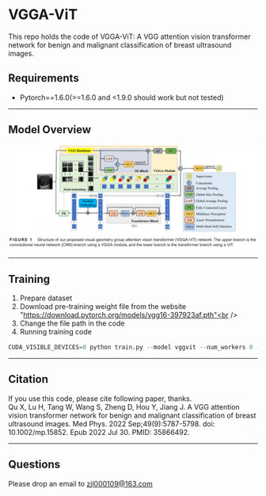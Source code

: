 # VGGA-ViT<br />
This repo holds the code of VGGA-ViT: A VGG attention vision transformer network for benign and malignant classification of breast ultrasound images.<br />
## Requirements<br />
* Pytorch==1.6.0(>=1.6.0 and <1.9.0 should work but not tested)<br />
****
## Model Overview<br />
![image](https://github.com/lele0109/VGGA-ViT/blob/master/pic.png)
****
## Training<br />
1. Prepare dataset<br />
2. Download pre-training weight file from the website "https://download.pytorch.org/models/vgg16-397923af.pth"<br />
3. Change the file path in the code<br />
4. Running training code
```python
CUDA_VISIBLE_DEVICES=0 python train.py --model vggvit --num_workers 0 --dataset ruxian --epochs 100
```
****
## Citation<br />
If you use this code, please cite following paper, thanks.<br />
Qu X, Lu H, Tang W, Wang S, Zheng D, Hou Y, Jiang J. A VGG attention vision transformer network for benign and malignant classification of breast ultrasound images. Med Phys. 2022 Sep;49(9):5787-5798. doi: 10.1002/mp.15852. Epub 2022 Jul 30. PMID: 35866492.<br />
****
## Questions<br />
Please drop an email to zjl000109@163.com
